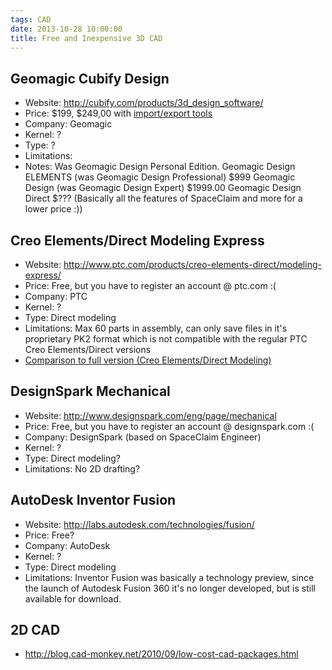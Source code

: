 ```yaml
---
tags: CAD
date: 2013-10-28 10:00:00
title: Free and Inexpensive 3D CAD
---
```


## Geomagic Cubify Design
* Website: <http://cubify.com/products/3d_design_software/>
* Price: $199, $249,00 with [import/export tools](http://www.sherline.com/geomagicpg.htm)
* Company: Geomagic
* Kernel: ?
* Type: ?
* Limitations: 
* Notes: Was Geomagic Design Personal Edition.
Geomagic Design ELEMENTS (was Geomagic Design Professional) $999
Geomagic Design (was Geomagic Design Expert) $1999.00
Geomagic Design Direct $??? (Basically all the features of SpaceClaim and more for a lower price :))

## Creo Elements/Direct Modeling Express
* Website: <http://www.ptc.com/products/creo-elements-direct/modeling-express/>
* Price: Free, but you have to register an account @ ptc.com :(
* Company: PTC
* Kernel: ?
* Type: Direct modeling
* Limitations: Max 60 parts in assembly, can only save files in it's proprietary PK2 format which is not compatible with the regular PTC Creo Elements/Direct versions
* [Comparison to full version (Creo Elements/Direct Modeling)](http://www.ptc.com/view?im_dbkey=129462f)

## DesignSpark Mechanical
* Website: <http://www.designspark.com/eng/page/mechanical>
* Price: Free, but you have to register an account @ designspark.com :(
* Company: DesignSpark (based on SpaceClaim Engineer)
* Kernel: ?
* Type: Direct modeling?
* Limitations: No 2D drafting?

## AutoDesk Inventor Fusion
* Website: <http://labs.autodesk.com/technologies/fusion/>
* Price: Free?
* Company: AutoDesk
* Kernel: ?
* Type: Direct modeling
* Limitations: Inventor Fusion was basically a technology preview, since the launch of Autodesk Fusion 360 it's no longer developed, but is still available for download.


## 2D CAD
* <http://blog.cad-monkey.net/2010/09/low-cost-cad-packages.html>